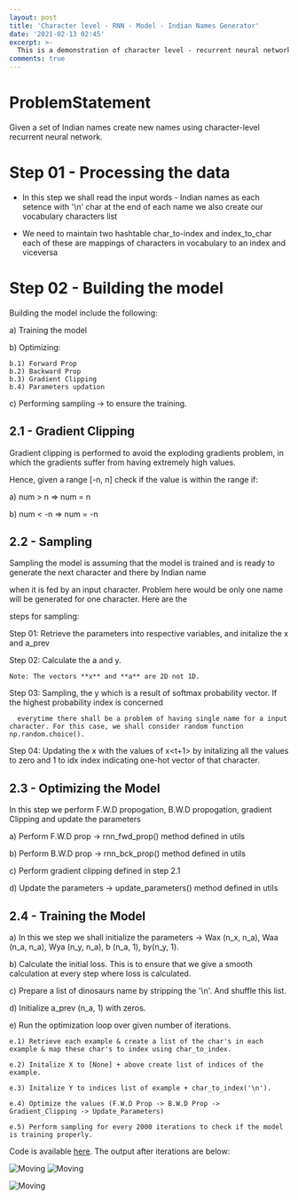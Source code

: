 ```yaml
---
layout: post
title: 'Character level - RNN - Model - Indian Names Generator'
date: '2021-02-13 02:45'
excerpt: >-
  This is a demonstration of character level - recurrent neural networks. In this project we have trained the newural network with a dataset of Indian names and generated a new set of names.
comments: true
---
```



# ProblemStatement

Given a set of Indian names create new names using character-level recurrent neural network.

# Step 01 - Processing the data

  * In this step we shall read the input words - Indian names as each setence with '\n' char at the end of each name we also create our vocabulary characters list

  * We need to maintain two hashtable char_to-index and index_to_char each of these are mappings of characters in vocabulary to an index and viceversa
 
   
# Step 02 - Building the model

Building the model include the following:

  a) Training the model
    
  b) Optimizing:
    
    b.1) Forward Prop
    b.2) Backward Prop
    b.3) Gradient Clipping
    b.4) Parameters updation
        
  c) Performing sampling -> to ensure the training.


## 2.1 - Gradient Clipping

Gradient clipping is performed to avoid the exploding gradients problem, in which the gradients suffer from having extremely high values.

Hence, given a range [-n, n] check if the value is within the range if:

  a) num > n => num = n
    
  b) num < -n => num = -n
    
## 2.2 - Sampling

Sampling the model is assuming that the model is trained and is ready to generate the next character and there by Indian name 

when it is fed by an input character. Problem here would be only one name will be generated for one character. Here are the 

steps for sampling:

  Step 01: Retrieve the parameters into respective variables, and initalize the x and a_prev

  Step 02: Calculate the a and y. 

    Note: The vectors **x** and **a** are 2D not 1D.

  Step 03: Sampling, the y which is a result of softmax probability vector. If the highest probability index is concerned 
      
      everytime there shall be a problem of having single name for a input character. For this case, we shall consider random function np.random.choice().

  Step 04: Updating the x<t> with the values of x<t+1> by initalizing all the values to zero and 1 to idx index indicating one-hot vector of that character.


## 2.3 - Optimizing the Model

In this step we perform F.W.D propogation, B.W.D propogation, gradient Clipping and update the parameters

  a) Perform F.W.D prop -> rnn_fwd_prop() method defined in utils

  b) Perform B.W.D prop -> rnn_bck_prop() method defined in utils

  c) Perform gradient clipping defined in step 2.1

  d) Update the parameters -> update_parameters() method defined in utils

## 2.4 - Training the Model


a) In this we step we shall initialize the parameters -> Wax (n_x, n_a), Waa (n_a, n_a), Wya (n_y, n_a), b (n_a, 1), by(n_y, 1).

b) Calculate the initial loss. This is to ensure that we give a smooth calculation at every step where loss is calculated.

c) Prepare a list of dinosaurs name by stripping the '\n'. And shuffle this list.

d) Initialize a_prev (n_a, 1) with zeros.

e) Run the optimization loop over given number of iterations.

    e.1) Retrieve each example & create a list of the char's in each example & map these char's to index using char_to_index.
   
    e.2) Initalize X to [None] + above create list of indices of the example.
    
    e.3) Initalize Y to indices list of example + char_to_index('\n').
    
    e.4) Optimize the values (F.W.D Prop -> B.W.D Prop -> Gradient_Clipping -> Update_Parameters)
    
    e.5) Perform sampling for every 2000 iterations to check if the model is training properly.
    
Code is available [here](https://github.com/kruthi-meghana/CharacterLevel-RNN-Model-IndianNames). The output after iterations are below:

![Moving](/img/IndianNames-output.png) ![Moving](/img/IndianNames-output-02.png)

![Moving](/img/IndianNames-output-03.png)
